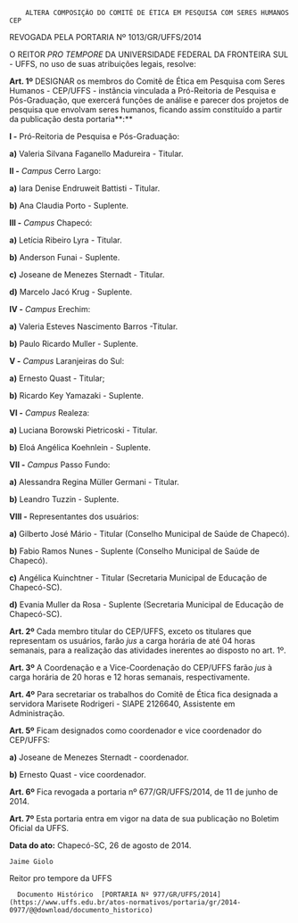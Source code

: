         ALTERA COMPOSIÇÃO DO COMITÊ DE ÉTICA EM PESQUISA COM SERES HUMANOS CEP  

REVOGADA PELA PORTARIA Nº 1013/GR/UFFS/2014

 O REITOR *PRO TEMPORE* DA UNIVERSIDADE FEDERAL DA FRONTEIRA SUL - UFFS, no uso de suas atribuições legais, resolve:

 **Art. 1º** DESIGNAR os membros do Comitê de Ética em Pesquisa com Seres Humanos - CEP/UFFS - instância vinculada a Pró-Reitoria de Pesquisa e Pós-Graduação, que exercerá funções de análise e parecer dos projetos de pesquisa que envolvam seres humanos, ficando assim constituído a partir da publicação desta portaria**:**

 **I -** Pró-Reitoria de Pesquisa e Pós-Graduação:

 **a)** Valeria Silvana Faganello Madureira - Titular.

 **II -** *Campus* Cerro Largo:

 **a)** Iara Denise Endruweit Battisti - Titular.

 **b)** Ana Claudia Porto - Suplente.

 **III -** *Campus* Chapecó:

 **a)** Letícia Ribeiro Lyra - Titular.

 **b)** Anderson Funai - Suplente.

 **c)** Joseane de Menezes Sternadt - Titular.

 **d)** Marcelo Jacó Krug - Suplente.

 **IV -** *Campus* Erechim:

 **a)** Valeria Esteves Nascimento Barros -Titular.

 **b)** Paulo Ricardo Muller - Suplente.

 **V -** *Campus* Laranjeiras do Sul:

 **a)** Ernesto Quast - Titular;

 **b)** Ricardo Key Yamazaki - Suplente.

 **VI -** *Campus* Realeza:

 **a)** Luciana Borowski Pietricoski - Titular.

 **b)** Eloá Angélica Koehnlein - Suplente.

 **VII -** *Campus* Passo Fundo:

 **a)** Alessandra Regina Müller Germani - Titular.

 **b)** Leandro Tuzzin - Suplente.

 **VIII -** Representantes dos usuários:

 **a)** Gilberto José Mário - Titular (Conselho Municipal de Saúde de Chapecó).

 **b)** Fabio Ramos Nunes - Suplente (Conselho Municipal de Saúde de Chapecó).

 **c)** Angélica Kuinchtner - Titular (Secretaria Municipal de Educação de Chapecó-SC).

 **d)** Evania Muller da Rosa - Suplente (Secretaria Municipal de Educação de Chapecó-SC).

 **Art. 2º** Cada membro titular do CEP/UFFS, exceto os titulares que representam os usuários, farão *jus* a carga horária de até 04 horas semanais, para a realização das atividades inerentes ao disposto no art. 1º.

 **Art. 3º** A Coordenação e a Vice-Coordenação do CEP/UFFS farão *jus* à carga horária de 20 horas e 12 horas semanais, respectivamente.

 **Art. 4º** Para secretariar os trabalhos do Comitê de Ética fica designada a servidora Marisete Rodrigeri - SIAPE 2126640, Assistente em Administração.

 **Art. 5º** Ficam designados como coordenador e vice coordenador do CEP/UFFS:

 **a)** Joseane de Menezes Sternadt - coordenador.

 **b)** Ernesto Quast - vice coordenador.

 **Art. 6º** Fica revogada a portaria nº 677/GR/UFFS/2014, de 11 de junho de 2014.

 **Art. 7º** Esta portaria entra em vigor na data de sua publicação no Boletim Oficial da UFFS.

  

   **Data do ato:** Chapecó-SC, 26 de agosto de 2014.   
 

    Jaime Giolo   
 Reitor pro tempore da UFFS 

      Documento Histórico  [PORTARIA Nº 977/GR/UFFS/2014](https://www.uffs.edu.br/atos-normativos/portaria/gr/2014-0977/@@download/documento_historico)     
      
